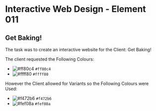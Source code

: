 # Interactive Web Design - Element 011
## Get Baking!
The task was to create an interactive website for the Client: Get Baking!

The client requested the Following Colours:
- ![#ff80c4](https://placehold.co/15x15/ff80c4/ff80c4.png) `#ff80c4`
- ![#ffff80](https://placehold.co/15x15/ffff80/ffff80.png) `#ffff80`

However the Client allowed for Variants so the Following Colours were Used:
- ![#f472b6](https://placehold.co/15x15/f472b6/f472b6.png) `#f472b6`
- ![#fef08a](https://placehold.co/15x15/fef08a/fef08a.png) `#fef08a`
